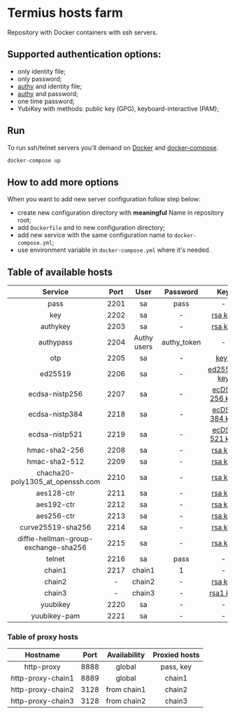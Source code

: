 # Termius hosts farm

Repository with Docker containers with ssh servers.

## Supported authentication options:

- only identity file;
- only password;
- [authy](https://www.authy.com) and identity file;
- [authy](https://www.authy.com) and password;
- one time password;
- YubiKey with methods: public key (GPG), keyboard-interactive (PAM);

## Run

To run ssh/telnet servers you'll demand on [Docker](https://www.docker.com)
and [docker-compose](https://pypi.python.org/pypi/docker-compose).

```bash
docker-compose up
```

## How to add more options

When you want to add new server configuration follow step below:

- create new configuration directory with **meaningful** Name in repository root;
- add `Dockerfile` and to new configuration directory;
- add new service with the same configuration name to `docker-compose.yml`;
- use environment variable in `docker-compose.yml` where it's needed.

## Table of available hosts

| Service | Port | User | Password | Key |
| :---: | :---: | :---: | :---: | :---: |
| pass | 2201 | sa | pass | - |
| key | 2202 | sa | - | [rsa key](/keys/id_rsa) |
| authykey | 2203 | sa | - | [rsa key](/keys/id_rsa) |
| authypass | 2204 | Authy users | authy_token | - |
| otp | 2205 | sa | - | [keys](/otp/keys.txt) |
| ed25519 | 2206 | sa | - | [ed25519 key](/keys/id_ed25519) |
| ecdsa-nistp256 | 2207 | sa | - | [ecDSA 256 key](/keys/id_ecdsa_nistp256) |
| ecdsa-nistp384 | 2218 | sa | - | [ecDSA 384 key](/keys/id_ecdsa_nistp384) |
| ecdsa-nistp521 | 2219 | sa | - | [ecDSA 521 key](/keys/id_ecdsa_nistp521) |
| hmac-sha2-256 | 2208 | sa | - | [rsa key](/keys/id_rsa) |
| hmac-sha2-512 | 2209 | sa | - | [rsa key](/keys/id_rsa) |
| chacha20-poly1305_at_openssh.com | 2210 | sa | - | [rsa key](/keys/id_rsa) |
| aes128-ctr | 2211 | sa | - | [rsa key](/keys/id_rsa) |
| aes192-ctr | 2212 | sa | - | [rsa key](/keys/id_rsa) |
| aes256-ctr | 2213 | sa | - | [rsa key](/keys/id_rsa) |
| curve25519-sha256 | 2214 | sa | - | [rsa key](/keys/id_rsa) |
| diffie-hellman-group-exchange-sha256 | 2215 | sa | - | [rsa key](/keys/id_rsa) |
| telnet | 2216 | sa | pass | - |
| chain1 | 2217 | chain1 | 1 | - |
| chain2 | - | chain2 | - | [rsa key](/keys/id_rsa) |
| chain3 | - | chain3 | - | [rsa1 key](/keys/id_rsa1) |
| yuubikey | 2220 | sa | - | - |
| yuubikey-pam | 2221 | sa | - | - |

### Table of proxy hosts

| Hostname          |  Port | Availability | Proxied hosts |
| :---:             | :---: | :---:        | :---:         |
| http-proxy        |  8888 | global       | pass, key     |
| http-proxy-chain1 |  8889 | global       | chain1        |
| http-proxy-chain2 |  3128 | from chain1  | chain2        |
| http-proxy-chain3 |  3128 | from chain2  | chain3        |
